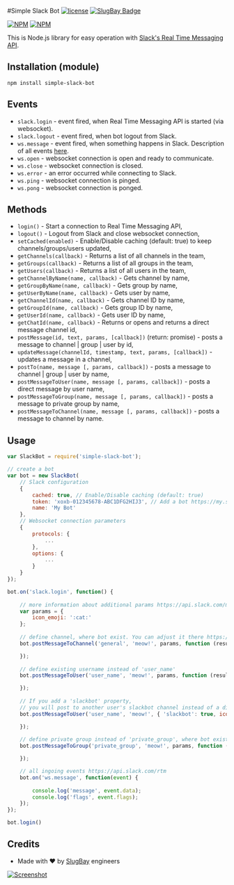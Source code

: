 #Simple Slack Bot
[![license](http://img.shields.io/badge/license-MIT-blue.svg?style=flat)](https://github.com/slugbay/simple-slack-bot/blob/master/LICENSE.md)
[![SlugBay Badge](https://www.slugbay.com/pictures/badges/slugbay-simple.svg)](https://www.slugbay.com)

[![NPM](https://nodei.co/npm/simple-slack-bot.png?downloads=true)](https://nodei.co/npm/simple-slack-bot/) [![NPM](https://nodei.co/npm-dl/simple-slack-bot.png?months=5&height=2)](https://nodei.co/npm/simple-slack-bot/)

This is Node.js library for easy operation with <a href="https://api.slack.com/rtm">Slack's Real Time Messaging API</a>.

Installation (module)
-----

```
npm install simple-slack-bot
```

Events
-----

- `slack.login` - event fired, when Real Time Messaging API is started (via websocket).
- `slack.logout` - event fired, when bot logout from Slack.
- `ws.message` - event fired, when something happens in Slack. Description of all events <a href="https://api.slack.com/rtm">here</a>.
- `ws.open` - websocket connection is open and ready to communicate.
- `ws.close` - websocket connection is closed.
- `ws.error` - an error occurred while connecting to Slack.
- `ws.ping` - websocket connection is pinged.
- `ws.pong` - websocket connection is ponged.

Methods
-----

- `login()` - Start a connection to Real Time Messaging API,
- `logout()` - Logout from Slack and close websocket connection,
- `setCached(enabled)` - Enable/Disable caching (default: true) to keep channels/groups/users updated,
- `getChannels(callback)` - Returns a list of all channels in the team,
- `getGroups(callback)` - Returns a list of all groups in the team,
- `getUsers(callback)` - Returns a list of all users in the team,
- `getChannelByName(name, callback)` - Gets channel by name,
- `getGroupByName(name, callback)` - Gets group by name,
- `getUserByName(name, callback)` - Gets user by name,
- `getChannelId(name, callback)` - Gets channel ID by name,
- `getGroupId(name, callback)` - Gets group ID by name,
- `getUserId(name, callback)` - Gets user ID by name,
- `getChatId(name, callback)` - Returns or opens and returns a direct message channel id,
- `postMessage(id, text, params, [callback])` (return: promise) - posts a message to channel | group | user by id,
- `updateMessage(channelId, timestamp, text, params, [callback])` - updates a message in a channel,
- `postTo(name, message [, params, callback])` - posts a message to channel | group | user by name,
- `postMessageToUser(name, message [, params, callback])` - posts a direct message by user name,
- `postMessageToGroup(name, message [, params, callback])` - posts a message to private group by name,
- `postMessageToChannel(name, message [, params, callback])` - posts a message to channel by name.

Usage
-----

```js
var SlackBot = require('simple-slack-bot');

// create a bot
var bot = new SlackBot(
    // Slack configuration
    {
        cached: true, // Enable/Disable caching (default: true)
        token: 'xoxb-012345678-ABC1DFG2HIJ3', // Add a bot https://my.slack.com/services/new/bot and put the token 
        name: 'My Bot'
    },
    // Websocket connection parameters
    {
        protocols: {
            ...
        },
        options: {
            ...
        }
    }
});

bot.on('slack.login', function() {
    
    // more information about additional params https://api.slack.com/methods/chat.postMessage
    var params = {
        icon_emoji: ':cat:'
    };
    
    // define channel, where bot exist. You can adjust it there https://my.slack.com/services 
    bot.postMessageToChannel('general', 'meow!', params, function (result) {

    });
    
    // define existing username instead of 'user_name'
    bot.postMessageToUser('user_name', 'meow!', params, function (result) {

    }); 
    
    // If you add a 'slackbot' property, 
    // you will post to another user's slackbot channel instead of a direct message
    bot.postMessageToUser('user_name', 'meow!', { 'slackbot': true, icon_emoji: ':cat:' }, function (result) {

    }); 
    
    // define private group instead of 'private_group', where bot exist
    bot.postMessageToGroup('private_group', 'meow!', params, function (result) {

    });

    // all ingoing events https://api.slack.com/rtm
    bot.on('ws.message', function(event) {
        
        console.log('message', event.data);
        console.log('flags', event.flags);
    });
});

bot.login()
```

Credits
-----

  - Made with ♥ by [SlugBay](https://www.slugbay.com) engineers
    
  [![Screenshot](https://github.com/slugbay/slack-welcome-bot/raw/master/slugbay.jpg)](https://www.slugbay.com)
